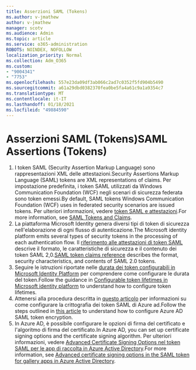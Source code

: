 ```yaml
---
title: Asserzioni SAML (Tokens)
ms.author: v-jmathew
author: v-jmathew
manager: scotv
ms.audience: Admin
ms.topic: article
ms.service: o365-administration
ROBOTS: NOINDEX, NOFOLLOW
localization_priority: Normal
ms.collection: Adm_O365
ms.custom:
- "9004341"
- "7753"
ms.openlocfilehash: 557e23da09df3ab066c2ad7c0352f5fd904b5490
ms.sourcegitcommit: a61a29dbd0382370fea0be5fa4a61c9a1a9354c7
ms.translationtype: MT
ms.contentlocale: it-IT
ms.lasthandoff: 01/18/2021
ms.locfileid: "49884590"
---
```

# <a name="saml-assertions-tokens"></a><span data-ttu-id="027d9-102">Asserzioni SAML (Tokens)</span><span class="sxs-lookup"><span data-stu-id="027d9-102">SAML Assertions (Tokens)</span></span>

1. <span data-ttu-id="027d9-103">I token SAML (Security Assertion Markup Language) sono rappresentazioni XML delle attestazioni.</span><span class="sxs-lookup"><span data-stu-id="027d9-103">Security Assertions Markup Language (SAML) tokens are XML representations of claims.</span></span> <span data-ttu-id="027d9-104">Per impostazione predefinita, i token SAML utilizzati da Windows Communication Foundation (WCF) negli scenari di sicurezza federata sono token emessi.</span><span class="sxs-lookup"><span data-stu-id="027d9-104">By default, SAML tokens Windows Communication Foundation (WCF) uses in federated security scenarios are issued tokens.</span></span> <span data-ttu-id="027d9-105">Per ulteriori informazioni, vedere [token SAML e attestazioni](https://docs.microsoft.com/dotnet/framework/wcf/feature-details/saml-tokens-and-claims).</span><span class="sxs-lookup"><span data-stu-id="027d9-105">For more information, see [SAML Tokens and Claims](https://docs.microsoft.com/dotnet/framework/wcf/feature-details/saml-tokens-and-claims).</span></span>
2. <span data-ttu-id="027d9-106">La piattaforma Microsoft Identity genera diversi tipi di token di sicurezza nell'elaborazione di ogni flusso di autenticazione.</span><span class="sxs-lookup"><span data-stu-id="027d9-106">The Microsoft identity platform emits several types of security tokens in the processing of each authentication flow.</span></span> <span data-ttu-id="027d9-107">Il [riferimento alle attestazioni di token SAML](https://docs.microsoft.com/azure/active-directory/develop/reference-saml-tokens) descrive il formato, le caratteristiche di sicurezza e il contenuto dei token SAML 2,0.</span><span class="sxs-lookup"><span data-stu-id="027d9-107">[SAML token claims reference](https://docs.microsoft.com/azure/active-directory/develop/reference-saml-tokens) describes the format, security characteristics, and contents of SAML 2.0 tokens.</span></span>
3. <span data-ttu-id="027d9-108">Seguire le istruzioni riportate nelle [durata dei token configurabili in Microsoft Identity Platform](https://docs.microsoft.com/azure/active-directory/develop/active-directory-configurable-token-lifetimes) per comprendere come configurare le durata del token.</span><span class="sxs-lookup"><span data-stu-id="027d9-108">Follow the guidance in [Configurable token lifetimes in Microsoft identity platform](https://docs.microsoft.com/azure/active-directory/develop/active-directory-configurable-token-lifetimes) to understand how to configure token lifetimes.</span></span>
4. <span data-ttu-id="027d9-109">Attenersi alla procedura descritta in [questo articolo](https://docs.microsoft.com/azure/active-directory/manage-apps/howto-saml-token-encryption) per informazioni su come configurare la crittografia dei token SAML di Azure ad.</span><span class="sxs-lookup"><span data-stu-id="027d9-109">Follow the steps outlined in [this article](https://docs.microsoft.com/azure/active-directory/manage-apps/howto-saml-token-encryption) to understand how to configure Azure AD SAML token encryption.</span></span>
5. <span data-ttu-id="027d9-110">In Azure AD, è possibile configurare le opzioni di firma del certificato e l'algoritmo di firma del certificato.</span><span class="sxs-lookup"><span data-stu-id="027d9-110">In Azure AD, you can set up certificate signing options and the certificate signing algorithm.</span></span> <span data-ttu-id="027d9-111">Per ulteriori informazioni, vedere [Advanced Certificate Signing Options nel token SAML per le app di raccolta in Azure Active Directory](https://docs.microsoft.com/azure/active-directory/manage-apps/certificate-signing-options).</span><span class="sxs-lookup"><span data-stu-id="027d9-111">For more information, see [Advanced certificate signing options in the SAML token for gallery apps in Azure Active Directory](https://docs.microsoft.com/azure/active-directory/manage-apps/certificate-signing-options).</span></span>
